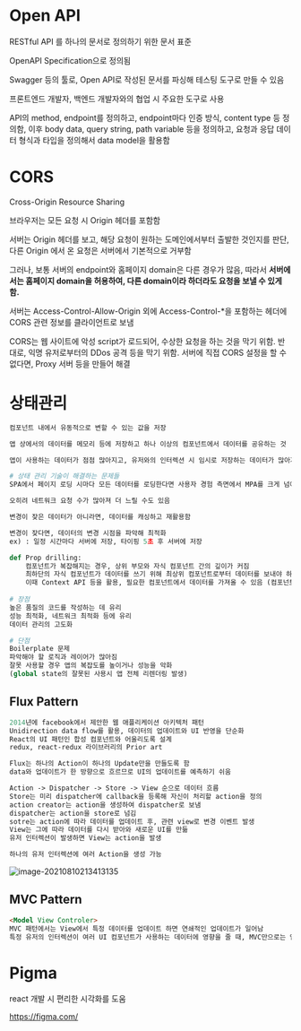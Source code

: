 # Open API  

RESTful API 를 하나의 문서로 정의하기 위한 문서 표준  

OpenAPI Specification으로 정의됨  

Swagger 등의 툴로, Open API로 작성된 문서를 파싱해 테스팅 도구로 만들 수 있음  

프론트엔드 개발자, 백엔드 개발자와의 협업 시 주요한 도구로 사용  

API의 method, endpoint를 정의하고, endpoint마다 인증 방식, content type 등 정의함, 이후 body data, query string, path variable 등을 정의하고, 요청과 응답 데이터 형식과 타입을 정의해서 data model을 활용함  

# CORS  

Cross-Origin Resource Sharing  

브라우저는 모든 요청 시 Origin 헤더를 포함함  

서버는 Origin 헤더를 보고, 해당 요청이 원하는 도메인에서부터 출발한 것인지를 판단, 다른 Origin 에서 온 요청은 서버에서 기본적으로 거부함  

그러나, 보통 서버의 endpoint와 홈페이지 domain은 다른 경우가 많음, 따라서 **서버에서는 홈페이지 domain을 허용하여, 다른 domain이라 하더라도 요청을 보낼 수 있게 함.**  

서버는 Access-Control-Allow-Origin 외에 Access-Control-*을 포함하는 헤더에 CORS 관련 정보를 클라이언트로 보냄  

CORS는 웹 사이트에 악성 script가 로드되어, 수상한 요청을 하는 것을 막기 위함. 반대로, 익명 유저로부터의 DDos 공격 등을 막기 위함. 서버에 직접 CORS 설정을 할 수 없다면, Proxy 서버 등을 만들어 해결  

# 상태관리

```python
컴포넌트 내에서 유동적으로 변할 수 있는 값을 저장

앱 상에서의 데이터를 메모리 등에 저장하고 하나 이상의 컴포넌트에서 데이터를 공유하는 것 

앱이 사용하는 데이터가 점점 많아지고, 유저와의 인터렉션 시 임시로 저장하는 데이터가 많아지는 경우 상태관리를 고려

# 상태 관리 기술이 해결하는 문제들
SPA에서 페이지 로딩 시마다 모든 데이터를 로딩한다면 사용자 경험 측면에서 MPA를 크게 넘어서기 힘듦  

오히려 네트워크 요청 수가 많아져 더 느릴 수도 있음  

변경이 잦은 데이터가 아니라면, 데이터를 캐싱하고 재활용함

변경이 잦다면, 데이터의 변경 시점을 파악해 최적화
ex) : 일정 시간마다 서버에 저장, 타이핑 5초 후 서버에 저장

def Prop drilling:
    컴포넌트가 복잡해지는 경우, 상위 부모와 자식 컴포넌트 간의 깊이가 커짐  
    최하단의 자식 컴포넌트가 데이터를 쓰기 위해 최상위 컴포넌트로부터 데이터를 보내야 하는 상황이 발생  
    이때 Context API 등을 활용, 필요한 컴포넌트에서 데이터를 가져올 수 있음 (컴포넌트 간의 결합성을 낮춤)
    
# 장점
높은 품질의 코드를 작성하는 데 유리  
성능 최적화, 네트워크 최적화 등에 유리  
데이터 관리의 고도화  

# 단점
Boilerplate 문제
파악해야 할 로직과 레이어가 많아짐 
잘못 사용할 경우 앱의 복잡도를 높이거나 성능을 악화
(global state의 잘못된 사용시 앱 전체 리렌더링 발생)
```

## Flux Pattern  

```pascal
2014년에 facebook에서 제안한 웹 애플리케이션 아키텍처 패턴 
Unidirection data flow를 활용, 데이터의 업데이트와 UI 반영을 단순화  
React의 UI 패턴인 합성 컴포넌트와 어울리도록 설계  
redux, react-redux 라이브러리의 Prior art

Flux는 하나의 Action이 하나의 Update만을 만들도록 함
data와 업데이트가 한 방향으로 흐르므로 UI의 업데이트를 예측하기 쉬움

Action -> Dispatcher -> Store -> View 순으로 데이터 흐름
Store는 미리 dispatcher에 callback을 등록해 자신이 처리할 action을 정의  
action creator는 action을 생성하여 dispatcher로 보냄
dispatcher는 action을 store로 넘김  
sotre는 action에 따라 데이터를 업데이트 후, 관련 view로 변경 이벤트 발생
View는 그에 따라 데이터를 다시 받아와 새로운 UI를 만듦
유저 인터렉션이 발생하면 View는 action을 발생

하나의 유저 인터렉션에 여러 Action을 생성 가능  
```

![image-20210810213413135](C:\Users\joo\AppData\Roaming\Typora\typora-user-images\image-20210810213413135.png)

## MVC Pattern

```html
<Model View Controler>
MVC 패턴에서는 View에서 특정 데이터를 업데이트 하면 연쇄적인 업데이트가 일어남  
특정 유저의 인터렉션이 여러 UI 컴포넌트가 사용하는 데이터에 영향을 줄 때, MVC만으로는 앱의 복잡도를 낮추거나 업데이트의 흐름을 따라가기 어려움
```

# Pigma  

react 개발 시 편리한 시각화를 도움  

https://figma.com/

